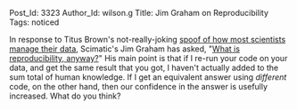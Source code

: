 Post_Id: 3323
Author_Id: wilson.g
Title: Jim Graham on Reproducibility
Tags: noticed

<p>In response to Titus Brown's not-really-joking <a href="http://ivory.idyll.org/blog/may-10/data-management.html">spoof of how most scientists manage their data</a>, Scimatic's Jim Graham has asked, "<a href="http://www.scimatic.com/node/361">What is reproducibility, anyway?</a>" His main point is that if I re-run your code on your data, and get the same result that you got, I haven't actually added to the sum total of human knowledge. If I get an equivalent answer using <em>different</em> code, on the other hand, then our confidence in the answer is usefully increased. What do you think?</p>
